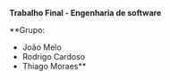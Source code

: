 **Trabalho Final - Engenharia de software**

**Grupo:
 - João Melo
 - Rodrigo Cardoso
 - Thiago Moraes**
